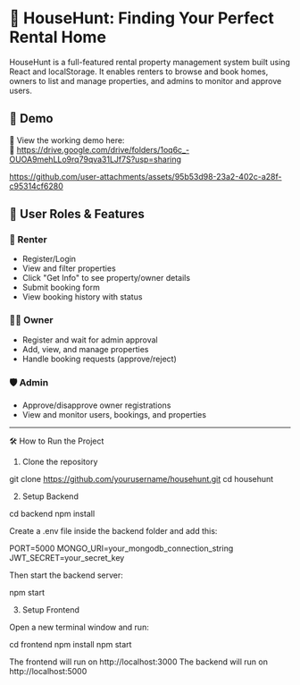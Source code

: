 # 🏡 HouseHunt: Finding Your Perfect Rental Home

HouseHunt is a full-featured rental property management system built using React and localStorage. It enables renters to browse and book homes, owners to list and manage properties, and admins to monitor and approve users.

## 🚀 Demo

🎥 View the working demo here:  
🔗 https://drive.google.com/drive/folders/1oq6c_-OUOA9mehLLo9rq79qva31LJf7S?usp=sharing

https://github.com/user-attachments/assets/95b53d98-23a2-402c-a28f-c95314cf6280

## 👥 User Roles & Features

### 👤 Renter
- Register/Login
- View and filter properties
- Click "Get Info" to see property/owner details
- Submit booking form
- View booking history with status

### 🧑‍💼 Owner
- Register and wait for admin approval
- Add, view, and manage properties
- Handle booking requests (approve/reject)

### 🛡️ Admin
- Approve/disapprove owner registrations
- View and monitor users, bookings, and properties

---

🛠️ How to Run the Project

1. Clone the repository

git clone https://github.com/yourusername/househunt.git
cd househunt

2. Setup Backend

cd backend
npm install

Create a .env file inside the backend folder and add this:

PORT=5000
MONGO_URI=your_mongodb_connection_string
JWT_SECRET=your_secret_key

Then start the backend server:

npm start

3. Setup Frontend

Open a new terminal window and run:

cd frontend
npm install
npm start

The frontend will run on http://localhost:3000
The backend will run on http://localhost:5000
